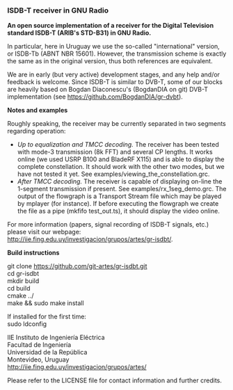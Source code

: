 ### ISDB-T receiver in GNU Radio

**An open source implementation of a receiver for the Digital Television standard ISDB-T (ARIB's STD-B31) in GNU Radio.**

In particular, here in Uruguay we use the so-called "international" version, or ISDB-Tb (ABNT NBR 15601). However, the transmission scheme is exactly the same as in the original version, thus both references are equivalent.  

We are in early (but very active) development stages, and any help and/or feedback is welcome. Since ISDB-T is similar to DVB-T, some of our blocks are heavily based on Bogdan Diaconescu's (BogdanDIA on git) DVB-T implementation (see https://github.com/BogdanDIA/gr-dvbt). 

**Notes and examples**

Roughly speaking, the receiver may be currently separated in two segments regarding operation: 
- *Up to equalization and TMCC decoding.* The receiver has been tested with mode-3 transmission (8k FFT) and several CP lengths. It works online (we used USRP B100 and BladeRF X115) and is able to display the complete constellation. It should work with the other two modes, but we have not tested it yet. See examples/viewing_the_constellation.grc. 
- *After TMCC decoding.* The receiver is capable of displaying on-line the 1-segment transmission if present. See examples/rx_1seg_demo.grc. The output of the flowgraph is a Transport Stream file which may be played by mplayer (for instance). If before executing the flowgraph we create the file as a pipe (mkfifo test_out.ts), it should display the video online.   

For more information (papers, signal recording of ISDB-T signals, etc.) please visit our webpage: http://iie.fing.edu.uy/investigacion/grupos/artes/gr-isdbt/.    

**Build instructions**

git clone https://github.com/git-artes/gr-isdbt.git  
cd gr-isdbt  
mkdir build  
cd build  
cmake ../  
make && sudo make install  

If installed for the first time:   
sudo ldconfig  

IIE Instituto de Ingeniería Eléctrica  
Facultad de Ingeniería  
Universidad de la República  
Montevideo, Uruguay  
http://iie.fing.edu.uy/investigacion/grupos/artes/  
  
Please refer to the LICENSE file for contact information and further credits.   
